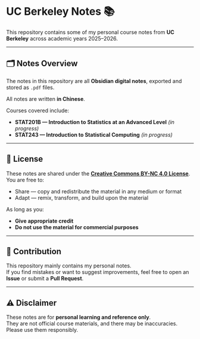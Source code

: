 # UC Berkeley Notes 📚

This repository contains some of my personal course notes from **UC Berkeley** across academic years 2025–2026.

---

## 🗂️ Notes Overview

The notes in this repository are all **Obsidian digital notes**, exported and stored as `.pdf` files.  

All notes are written **in Chinese**.

Courses covered include:

- **STAT201B — Introduction to Statistics at an Advanced Level** *(in progress)*  
- **STAT243 — Introduction to Statistical Computing** *(in progress)*  

---

## 📝 License

These notes are shared under the **[Creative Commons BY-NC 4.0 License](https://creativecommons.org/licenses/by-nc/4.0/)**.  
You are free to:

- Share — copy and redistribute the material in any medium or format
- Adapt — remix, transform, and build upon the material  

As long as you:
- **Give appropriate credit**  
- **Do not use the material for commercial purposes**

---

## 🙌 Contribution

This repository mainly contains my personal notes.  
If you find mistakes or want to suggest improvements, feel free to open an **Issue** or submit a **Pull Request**.

---

## ⚠️ Disclaimer

These notes are for **personal learning and reference only**.  
They are not official course materials, and there may be inaccuracies. Please use them responsibly.